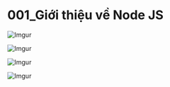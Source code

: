 # 001_Giới thiệu về Node JS  

![Imgur](https://i.imgur.com/6KvDk1i.png)  

![Imgur](https://i.imgur.com/4tpTFIB.png)  

![Imgur](https://i.imgur.com/SGxDg6P.png)  

![Imgur](https://i.imgur.com/vJv8PO0.png) 